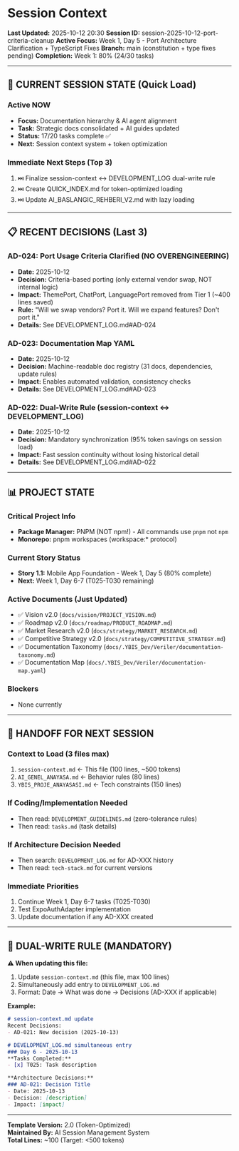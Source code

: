 # Session Context

**Last Updated:** 2025-10-12 20:30
**Session ID:** session-2025-10-12-port-criteria-cleanup
**Active Focus:** Week 1, Day 5 - Port Architecture Clarification + TypeScript Fixes
**Branch:** main (constitution + type fixes pending)
**Completion:** Week 1: 80% (24/30 tasks)

---

## 🎯 CURRENT SESSION STATE (Quick Load)

### Active NOW
- **Focus:** Documentation hierarchy & AI agent alignment
- **Task:** Strategic docs consolidated + AI guides updated
- **Status:** 17/20 tasks complete ✅
- **Next:** Session context system + token optimization

### Immediate Next Steps (Top 3)
1. ⏭️ Finalize session-context ↔ DEVELOPMENT_LOG dual-write rule
2. ⏭️ Create QUICK_INDEX.md for token-optimized loading
3. ⏭️ Update AI_BASLANGIC_REHBERI_V2.md with lazy loading

---

## 📋 RECENT DECISIONS (Last 3)

### AD-024: Port Usage Criteria Clarified (NO OVERENGINEERING)
- **Date:** 2025-10-12
- **Decision:** Criteria-based porting (only external vendor swap, NOT internal logic)
- **Impact:** ThemePort, ChatPort, LanguagePort removed from Tier 1 (~400 lines saved)
- **Rule:** "Will we swap vendors? Port it. Will we expand features? Don't port it."
- **Details:** See DEVELOPMENT_LOG.md#AD-024

### AD-023: Documentation Map YAML
- **Date:** 2025-10-12
- **Decision:** Machine-readable doc registry (31 docs, dependencies, update rules)
- **Impact:** Enables automated validation, consistency checks
- **Details:** See DEVELOPMENT_LOG.md#AD-023

### AD-022: Dual-Write Rule (session-context ↔ DEVELOPMENT_LOG)
- **Date:** 2025-10-12
- **Decision:** Mandatory synchronization (95% token savings on session load)
- **Impact:** Fast session continuity without losing historical detail
- **Details:** See DEVELOPMENT_LOG.md#AD-022

---

## 📊 PROJECT STATE

### Critical Project Info
- **Package Manager:** PNPM (NOT npm!) - All commands use `pnpm` not `npm`
- **Monorepo:** pnpm workspaces (workspace:* protocol)

### Current Story Status
- **Story 1.1:** Mobile App Foundation - Week 1, Day 5 (80% complete)
- **Next:** Week 1, Day 6-7 (T025-T030 remaining)

### Active Documents (Just Updated)
- ✅ Vision v2.0 (`docs/vision/PROJECT_VISION.md`)
- ✅ Roadmap v2.0 (`docs/roadmap/PRODUCT_ROADMAP.md`)
- ✅ Market Research v2.0 (`docs/strategy/MARKET_RESEARCH.md`)
- ✅ Competitive Strategy v2.0 (`docs/strategy/COMPETITIVE_STRATEGY.md`)
- ✅ Documentation Taxonomy (`docs/.YBIS_Dev/Veriler/documentation-taxonomy.md`)
- ✅ Documentation Map (`docs/.YBIS_Dev/Veriler/documentation-map.yaml`)

### Blockers
- None currently

---

## 🔄 HANDOFF FOR NEXT SESSION

### Context to Load (3 files max)
1. `session-context.md` ← This file (100 lines, ~500 tokens)
2. `AI_GENEL_ANAYASA.md` ← Behavior rules (80 lines)
3. `YBIS_PROJE_ANAYASASI.md` ← Tech constraints (150 lines)

### If Coding/Implementation Needed
- Then read: `DEVELOPMENT_GUIDELINES.md` (zero-tolerance rules)
- Then read: `tasks.md` (task details)

### If Architecture Decision Needed
- Then search: `DEVELOPMENT_LOG.md` for AD-XXX history
- Then read: `tech-stack.md` for current versions

### Immediate Priorities
1. Continue Week 1, Day 6-7 tasks (T025-T030)
2. Test ExpoAuthAdapter implementation
3. Update documentation if any AD-XXX created

---

## 🚨 DUAL-WRITE RULE (MANDATORY)

**⚠️ When updating this file:**
1. Update `session-context.md` (this file, max 100 lines)
2. Simultaneously add entry to `DEVELOPMENT_LOG.md`
3. Format: Date → What was done → Decisions (AD-XXX if applicable)

**Example:**
```markdown
# session-context.md update
Recent Decisions:
- AD-021: New decision (2025-10-13)

# DEVELOPMENT_LOG.md simultaneous entry
### Day 6 - 2025-10-13
**Tasks Completed:**
- [x] T025: Task description

**Architecture Decisions:**
### AD-021: Decision Title
- Date: 2025-10-13
- Decision: [description]
- Impact: [impact]
```

---

**Template Version:** 2.0 (Token-Optimized)  
**Maintained By:** AI Session Management System  
**Total Lines:** ~100 (Target: <500 tokens)

